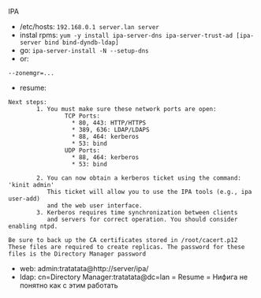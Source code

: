 IPA
 
 * /etc/hosts:
```192.168.0.1 server.lan server```
 * instal rpms:
```yum -y install ipa-server-dns ipa-server-trust-ad [ipa-server bind bind-dyndb-ldap]```
 * go:
```ipa-server-install -N --setup-dns```
 * or:
```ipa-server-install -r LAN -n lan -p tratatata -a tratatata --mkhomedir --hostname=server.lan -N --setup-dns --forwarder=8.8.8.8 --reverse-zone=0.168.192.in-addr.arpa.
--zonemgr=...
```
  * resume:
```
Next steps:
        1. You must make sure these network ports are open:
                TCP Ports:
                  * 80, 443: HTTP/HTTPS
                  * 389, 636: LDAP/LDAPS
                  * 88, 464: kerberos
                  * 53: bind
                UDP Ports:
                  * 88, 464: kerberos
                  * 53: bind

        2. You can now obtain a kerberos ticket using the command: 'kinit admin'
           This ticket will allow you to use the IPA tools (e.g., ipa user-add)
           and the web user interface.
        3. Kerberos requires time synchronization between clients
           and servers for correct operation. You should consider enabling ntpd.

Be sure to back up the CA certificates stored in /root/cacert.p12
These files are required to create replicas. The password for these
files is the Directory Manager password
```
  * web: admin:tratatata@http://server/ipa/
  * ldap: cn=Directory Manager:tratatata@dc=lan
= Resume =
Нифига не понятно как с этим работать
